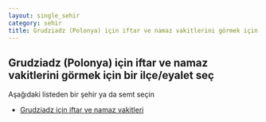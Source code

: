 ```yaml
---
layout: single_sehir
category: sehir
title: Grudziadz (Polonya) için iftar ve namaz vakitlerini görmek için bir ilçe/eyalet seç
---
```



## Grudziadz (Polonya) için iftar ve namaz vakitlerini görmek için bir ilçe/eyalet seç

Aşağıdaki listeden bir şehir ya da semt seçin


* [Grudziadz için iftar ve namaz vakitleri](/iftar.html?sehir=Grudziadz&ulke=Polonya&state=Grudziadz)
